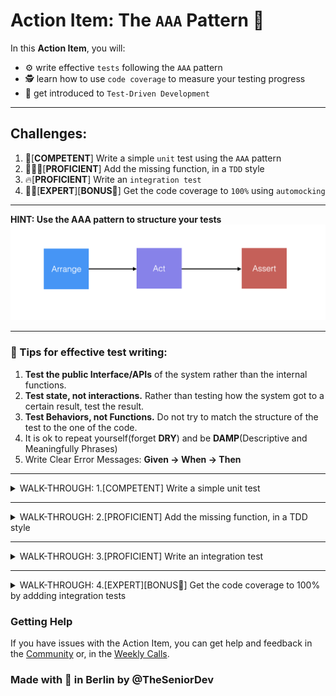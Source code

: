 # Action Item: The `AAA` Pattern 🔬
In this **Action Item**, you will:
- :gear: write effective `tests` following the `AAA` pattern
- 🕵️ learn how to use `code coverage` to measure your testing progress
- :vertical_traffic_light: get introduced to `Test-Driven Development` 

------

## Challenges:
1. 💪[**COMPETENT**] Write a simple `unit` test using the `AAA` pattern
2. 🏋🏽‍♀️[**PROFICIENT**] Add the missing function, in a `TDD` style
3. 🔥[**PROFICIENT**] Write an `integration test` 
4. 🧙‍♀️[**EXPERT**][**BONUS🎁**] Get the code coverage to `100%` using `automocking`

------

**HINT: Use the AAA pattern to structure your tests**
![AAA Pattern](assets/AAA.png)

------

### :notebook_with_decorative_cover: Tips for effective test writing:

1. **Test the public Interface/APIs** of the system rather than the internal functions.
2. **Test state, not interactions.** Rather than testing how the system got to a certain result, test the result.
3. **Test Behaviors, not Functions.** Do not try to match the structure of the test to the one of the code.
4. It is ok to repeat yourself(forget **DRY**) and be **DAMP**(Descriptive and Meaningfully Phrases)
5. Write Clear Error Messages:  **Given -> When -> Then**

------

<details closed>
<summary>WALK-THROUGH: 1.[COMPETENT] Write a simple unit test </summary>
<br>

Test a single function in isolation using a `unit test`.

##### 1.1 Install dependencies:
```bash
npm install
```
##### 1.2 Run the tests:
```bash
npm test
```
Check the terminal and inspect the results.
##### 1.3 :mag: Inspect the code coverage
The tests will now run when you change your code. You should also see the current **Code Coverage**:
![test pass](assets/test_coverage.png)
#####  Check the coverage folder and open the [coverage/lcov-report/index.html](coverage/lcov-report/index.html) file in your browser. You should see something like this:

![coverage_report_ful](assets/coverage_report_full.png)

Code Coverage for a specific function:
![coverage_report_function](assets/code_coverage_detail.png)

##### 1.3 Complete the missing tests:

- 📝 Add tests for [calculatePriceAfterDiscount.ts](src/priceCalculator/calculatePriceAfterDiscount.ts) and get the coverage to 100% for this function  


Follow the examples in the tests files:

- [calculateGrossPrice.spec.ts](src/tests/calculateGrossPrice.spec.ts)
- [brandInventoryValue.spec.ts](src/tests/brandInventoryValue.spec.ts)


Run the tests in `watch` mode:
```bash
npm run test:dev
```
You should see something like this:
![watch_mode](assets/watch_mode.png)

Press **a** to run all the tests. Keep them running to get real-time feedback on your progress.

Make sure you cover the function at 100% in tests, see below:
![solution_one_coverage](assets/solution_one_coverage.png)


##### Solution:
- **🚀 CODE SOLUTION - Adding a unit test: `git checkout solution_one`**
- **🖥️ [VIDEO SOLUTION - Adding a unit test](https://www.loom.com/share/a9473ebad1684a089a9d3245491658e1)**

</details>

------

<details closed>
<summary>WALK-THROUGH: 2.[PROFICIENT] Add the missing function, in a TDD style</summary>
<br>

Use `Test-Driven Development` to implement a method. We have already written test cases for the function, you have to write the code.

##### TODO's:
- 📝 Complete the function in [filterAndSortByDiscount.ts](src/filterFunctions/filterAndSortByDiscount.ts/) so the test in [filterAndSortByDiscount.spec.ts](src/tests/filterAndSortByDiscount.spec.ts) will pass.

![red-green-refactor](assets/red-green-refactor.png)

Check the failed test message and implement a function to make the tests pass:

![red-test-message](assets/tow-test-failing.png)

##### Solution:
- **🚀 CODE SOLUTION - Add the function in TDD style: `git checkout solution_two`**
- **🖥️ [VIDEO SOLUTION - Add the function in TDD style](https://www.loom.com/share/576e222869334cc6b3bcc6809bebe218)**

</details>

------

<details closed>
<summary>WALK-THROUGH: 3.[PROFICIENT] Write an integration test </summary>
<br>

##### TODO's:
- 📝 Add tests for [calculateCartItemPrice.ts](src/priceCalculator/calculateCartItemPrice.ts) and get the coverage to 100% for this function


💡 HINT: Use `jest` to [mock dependencies](https://jestjs.io/docs/mock-functions).

Note: We have added some `mock` objects to make it easier for you in [mocksExample.ts](src/tests/mocksExample.ts).


##### Solution:
- **🚀 CODE SOLUTION - Add integration tests: `git checkout solution_three`**
- **🖥️ [VIDEO SOLUTION - Add integration tests](https://www.loom.com/share/ee93af8725154a6292d74839693baabb)**
#### 3.1 `EXPERT` - Use `auto-mocking` for your test objects

💡 HINT: Use `ts-auto-mock` to [easily create mock objects](https://typescript-tdd.github.io/ts-auto-mock/create-mock).

```typescript
    const discountedProduct = createMock<Product>({
        discount: {
            isEnabled: true,
            percentage: 50,
        },
    });
```

##### Solution:
- **🚀 CODE SOLUTION - Set up auto-mocks: `git checkout solution_three_automocks`**
- **🖥️ [VIDEO SOLUTION - Set up auto-mocks](https://www.loom.com/share/391423b06c3c4b5f93a819b2a3e6035b)**


</details>

------

<details closed>
<summary>WALK-THROUGH: 4.[EXPERT][BONUS🎁] Get the code coverage to 100% by addding integration tests</summary>
<br>

##### TODO's:
- 📝 Get the code coverage to **`100%`** for the module by adding `integration` tests in [priceCalculator.spec.ts](src/tests/priceCalculator.spec.ts)

💡 HINT: Use `jest` to [mock dependencies](https://jestjs.io/docs/mock-functions).

💡 HINT: Use `ts-auto-mock` to [easily create mock objects](https://typescript-tdd.github.io/ts-auto-mock/create-mock).


</details>


### Getting Help 
If you have issues with the Action Item, you can get help and feedback in the [Community](https://community.theseniordev.com/) or, in the [Weekly Calls](https://calendar.google.com/calendar/u/0?cid=Y19kbGVoajU1Z2prNXZmYmdoYmxtdDRvN3JyNEBncm91cC5jYWxlbmRhci5nb29nbGUuY29t).

### Made with :orange_heart: in Berlin by @TheSeniorDev
